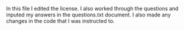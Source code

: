 In this file I edited the license. I also worked through the questions and inputed my answers in the questions.txt document. I also made any changes in the code that I was instructed to.
